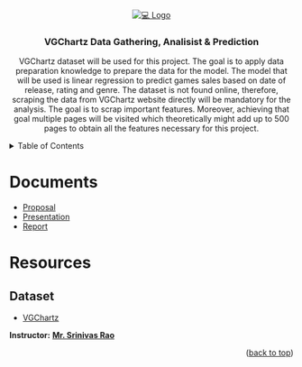 


<!-- PROJECT LOGO -->
<br />
<p align="center">
  <a href="https://github.com/Ali-Altamimi/SDAIA_Regression">
    <img src="https://www.engineeringbigdata.com/wp-content/uploads/soccer-shootout-game-python-class-methods-objects-loops-functions.jpg" alt="💻 Logo">
  </a>

  <h3 align="center">VGChartz Data Gathering, Analisist & Prediction</h3>

  <p align="center">
VGChartz dataset will be used for this project. The goal is to apply data preparation knowledge to prepare the data for the model. The model that will be used is linear regression to predict games sales based on date of release, rating and genre. The dataset is not found online, therefore, scraping the data from VGChartz website directly will be mandatory for the analysis. The goal is to scrap important features. Moreover, achieving that goal multiple pages will be visited which theoretically might add up to 500 pages to obtain all the features necessary for this project.
  </p>
</p>

<!-- TABLE OF CONTENTS -->
<details>
  <summary>Table of Contents</summary>
  <ol>
    <li><a href="#Documents">Documents</a></li>
    <li>
      <a href="#Resources">Resources</a>
      <ul>
        <li><a href="#Dataset">Dataset</a></li>
      </ul>
    </li>
    </li>
  </ol>
</details>

# Documents
- [Proposal](./doc/Proposal.pdf)
- [Presentation](./doc/)
- [Report](./doc/)



# Resources
## Dataset
-  [VGChartz]()

**Instructor:** [**Mr. Srinivas Rao**](https://www.linkedin.com/in/srinivas-rao-52068382/)

<p align="right">(<a href="#top">back to top</a>)</p>


